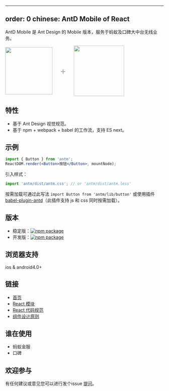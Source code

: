 ---
order: 0
chinese: AntD Mobile of React
-----------------------------

AntD Mobile 是 Ant Design 的 Mobile 版本，服务于蚂蚁及口碑大中台无线业务。

<div class="pic-plus">
  <img width="150" src="https://t.alipayobjects.com/images/rmsweb/T11aVgXc4eXXXXXXXX.svg">
  <span>+</span>
  <img width="160" src="https://t.alipayobjects.com/images/rmsweb/T16xRhXkxbXXXXXXXX.svg">
</div>

<style>
.pic-plus > * {
  display: inline-block!important;
  vertical-align: middle;
}
.pic-plus span {
  font-size: 30px;
  color: #aaa;
  margin: 0 20px;
}
</style>


## 特性

- 基于 Ant Design 视觉规范。
- 基于 npm + webpack + babel 的工作流，支持 ES next。

## 示例

```jsx
import { Button } from 'antm';
ReactDOM.render(<Button>按钮</Button>, mountNode);
```
引入样式：

```jsx
import 'antm/dist/antm.css'; // or 'antm/dist/antm.less'
```

按需加载可通过此写法 `import Button from 'antm/lib/button'` 或使用插件 [babel-plugin-antd](https://github.com/ant-design/babel-plugin-antd)（此插件支持 js 和 css 同时按需加载）。

## 版本

- 稳定版：[![npm package](http://web.npm.alibaba-inc.com/badge/v/@alipay/antm.svg?style=flat-square)](http://web.npm.alibaba-inc.com/package/@alipay/antm)
- 开发版：[![npm package](http://web.npm.alibaba-inc.com/badge/v/@alipay/antm.svg?tag=beta&style=flat-square)](http://web.npm.alibaba-inc.com/package/@alipay/antm)

## 浏览器支持

ios & android4.0+

## 链接

- [首页](http://beta.antm.alipay.net/#/)
- [React 模块](http://react-component.github.io/)
- [React 代码规范](https://github.com/react-component/react-component.github.io/blob/master/docs/zh-cn/component-code-style.md)
- [组件设计原则](https://github.com/react-component/react-component.github.io/blob/master/docs/zh-cn/component-design.md)

## 谁在使用

- 蚂蚁金服
- 口碑

## 欢迎参与

有任何建议或意见您可以进行发个issue [提问](http://gitlab.alipay-inc.com/react-ui/ant-mobile/issues)。
